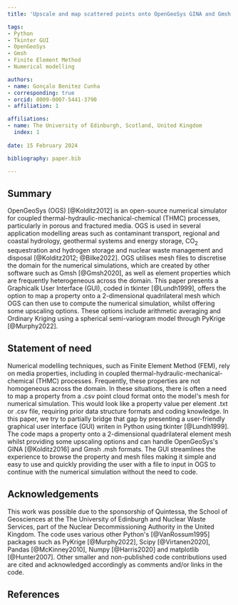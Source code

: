 ```yaml
---
title: 'Upscale and map scattered points onto OpenGeoSys GINA and Gmsh meshes formats: a Tkinter Graphical User Interface Python code'

tags:
- Python
- Tkinter GUI
- OpenGeoSys
- Gmsh
- Finite Element Method
- Numerical modelling

authors:
- name: Gonçalo Benitez Cunha
- corresponding: true
- orcid: 0009-0007-5441-3790
- affiliation: 1

affiliations:
- name: The University of Edinburgh, Scotland, United Kingdom
  index: 1
  
date: 15 February 2024

bibliography: paper.bib

---
```



## Summary

OpenGeoSys (OGS) [@Kolditz2012] is an open-source numerical simulator for coupled thermal-hydraulic-mechanical-chemical (THMC) processes, particularly in porous and fractured media. OGS is used in several application modelling areas such as contaminant transport, regional and coastal hydrology, geothermal systems and energy storage, CO<sub>2</sub> sequestration and hydrogen storage and nuclear waste management and disposal [@Kolditz2012; @Bilke2022]. OGS utilises mesh files to discretise the domain for the numerical simulations, which are created by other software such as Gmsh [@Gmsh2020], as well as element properties which are frequently heterogeneous across the domain.
This paper presents a Graphicalk User Interface (GUI), coded in tkinter [@Lundh1999], offers the option to map a property onto a 2-dimensional quadrilateral mesh which OGS can then use to compute the numerical simulation, whilst offering some upscaling options. These options include arithmetic averaging and Ordinary Kriging using a spherical semi-variogram model through PyKrige [@Murphy2022].


## Statement of need

Numerical modelling techniques, such as Finite Element Method (FEM), rely on media properties, including in coupled thermal-hydraulic-mechanical-chemical (THMC) processes. Frequently, these properties are not homogeneous across the domain. In these situations, there is often a need to map a property from a .csv point cloud format onto the model's mesh for numerical simulation. This would look like a property value per element .txt or .csv file, requiring prior data structure formats and coding knowledge.
In this paper, we try to partially bridge that gap by presenting a user-friendly graphical user interface (GUI) writen in Python using tkinter [@Lundh1999]. The code maps a property onto a 2-dimensional quadrilateral element mesh whilst providing some upscaling options and can handle OpenGeoSys's GINA [@Kolditz2016] and Gmsh .msh formats.
The GUI streamlines the experience to browse the property and mesh files making it simple and easy to use and quickly providing the user with a file to input in OGS to continue with the numerical simulation without the need to code.


## Acknowledgements

This work was possible due to the sponsorship of Quintessa, the School of Geosciences at the The University of Edinburgh and Nuclear Waste Services, part of the Nuclear Decommissioning Authority in the United Kingdom.
The code uses various other Python's [@VanRossum1995] packages such as PyKrige [@Murphy2022], Scipy [@Virtanen2020], Pandas [@McKinney2010], Numpy [@Harris2020] and matplotlib [@Hunter2007]. Other smaller and non-published code contributions used are cited and acknowledged accordingly as comments and/or links in the code.


## References


